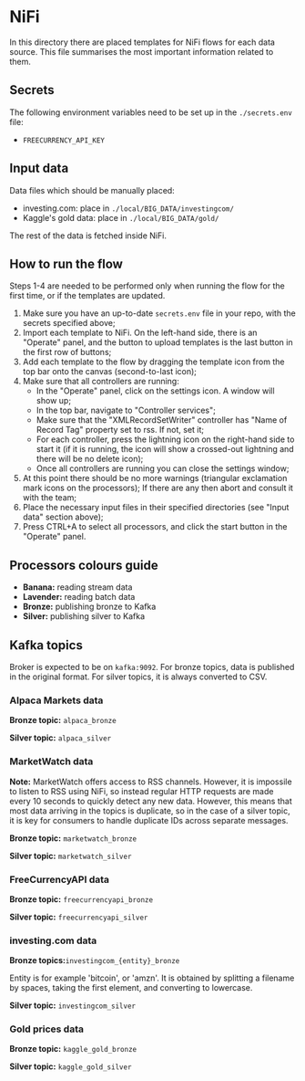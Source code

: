 # NiFi

In this directory there are placed templates for NiFi flows for each data source.
This file summarises the most important information related to them.

## Secrets

The following environment variables need to be set up in the `./secrets.env` file:
- `FREECURRENCY_API_KEY`

## Input data

Data files which should be manually placed:
- investing.com: place in `./local/BIG_DATA/investingcom/`
- Kaggle's gold data: place in `./local/BIG_DATA/gold/`

The rest of the data is fetched inside NiFi.

## How to run the flow

Steps 1-4 are needed to be performed only when running the flow for the first time, or if the templates are updated.

1. Make sure you have an up-to-date `secrets.env` file in your repo, with the secrets specified above;
2. Import each template to NiFi. On the left-hand side, there is an "Operate" panel, and the button to upload templates is the last button in the first row of buttons;
3. Add each template to the flow by dragging the template icon from the top bar onto the canvas (second-to-last icon); 
4. Make sure that all controllers are running:
   - In the "Operate" panel, click on the settings icon. A window will show up;
   - In the top bar, navigate to "Controller services";
   - Make sure that the "XMLRecordSetWriter" controller has "Name of Record Tag" property set to rss. If not, set it;
   - For each controller, press the lightning icon on the right-hand side to start it (if it is running, the icon will show a crossed-out lightning and there will be no delete icon);
   - Once all controllers are running you can close the settings window;
5. At this point there should be no more warnings (triangular exclamation mark icons on the processors); If there are any then abort and consult it with the team;
6. Place the necessary input files in their specified directories (see "Input data" section above);
7. Press CTRL+A to select all processors, and click the start button in the "Operate" panel.

## Processors colours guide

- **Banana:** reading stream data
- **Lavender:** reading batch data
- **Bronze:** publishing bronze to Kafka
- **Silver:** publishing silver to Kafka

## Kafka topics

Broker is expected to be on `kafka:9092`.
For bronze topics, data is published in the original format. For silver topics, it is always converted to CSV.

### Alpaca Markets data

**Bronze topic:** `alpaca_bronze`

**Silver topic:** `alpaca_silver`

### MarketWatch data

**Note:** MarketWatch offers access to RSS channels. However, it is impossile to listen to RSS using NiFi, 
so instead regular HTTP requests are made every 10 seconds to quickly detect any new data. However,
this means that most data arriving in the topics is duplicate, so in the case of a silver topic,
it is key for consumers to handle duplicate IDs across separate messages.

**Bronze topic:** `marketwatch_bronze`

**Silver topic:** `marketwatch_silver`

### FreeCurrencyAPI data

**Bronze topic:** `freecurrencyapi_bronze`

**Silver topic:** `freecurrencyapi_silver`

### investing.com data

**Bronze topics:**`investingcom_{entity}_bronze`

Entity is for example 'bitcoin', or 'amzn'. It is obtained by splitting a filename by spaces, taking the first element, and converting to lowercase.

**Silver topic:** `investingcom_silver`

### Gold prices data

**Bronze topic:** `kaggle_gold_bronze`

**Silver topic:** `kaggle_gold_silver`
